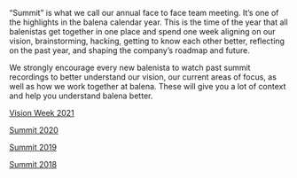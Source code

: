 “Summit” is what we call our annual face to face team meeting. It’s one of the highlights in the balena calendar year. This is the time of the year that all balenistas get together in one place and spend one week aligning on our vision, brainstorming, hacking, getting to know each other better, reflecting on the past year, and shaping the company’s roadmap and future.  

We strongly encourage every new balenista to watch past summit recordings to better understand our vision, our current areas of focus, as well as how we work together at balena. These will give you a lot of context and help you understand balena better. 

[Vision Week 2021](https://github.com/balena-io/balena-io/wiki/Vision-Week-2021)

[Summit 2020](https://github.com/balena-io/balena-io/wiki/Summit-2020) 

[Summit 2019](https://github.com/balena-io/balena-io/wiki/Summit-2019-Keynotes)

[Summit 2018](https://github.com/balena-io/balena-io/wiki/Summit-2018-Keynotes) 